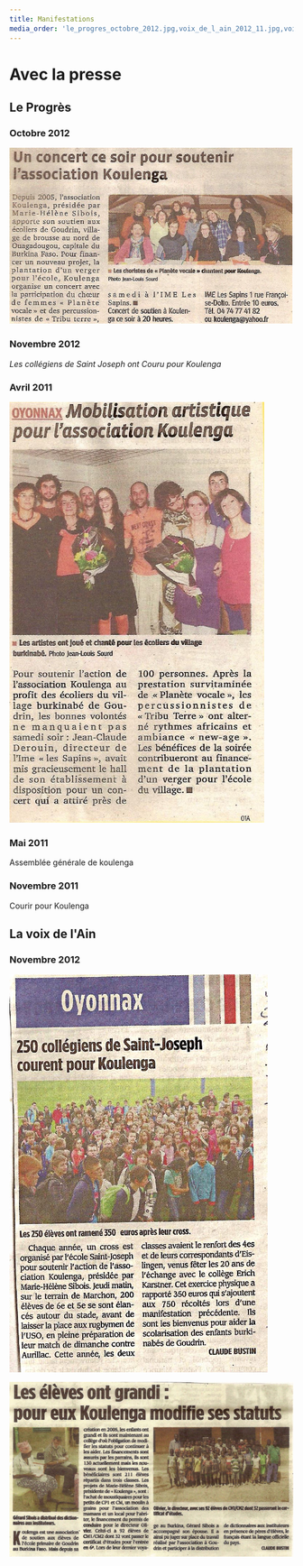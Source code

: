 ```yaml
---
title: Manifestations
media_order: 'le_progres_octobre_2012.jpg,voix_de_l_ain_2012_11.jpg,voix_de_l_ain_modification_statuts.jpg,le_progres_avril_2011.jpg'
---
```


# Avec la presse

## Le Progrès

### Octobre 2012

![Un concert pour soutenir l'association Koulenga à l'IME les Sapins](le_progres_octobre_2012.jpg)

### Novembre 2012

_Les collégiens de Saint Joseph ont Couru pour Koulenga_

### Avril 2011

![Fête de printemps : stand associations mobilisées pour l'Afrique](le_progres_avril_2011.jpg)

### Mai 2011

Assemblée générale de koulenga

### Novembre 2011

Courir pour Koulenga

## La voix de l'Ain

### Novembre 2012

![250 collégiens de Saint Joseph courent pour Koulenga](voix_de_l_ain_2012_11.jpg)

![Koulenga modifie ses statuts pour soutenir les collégiens de Goudrin](voix_de_l_ain_modification_statuts.jpg)
